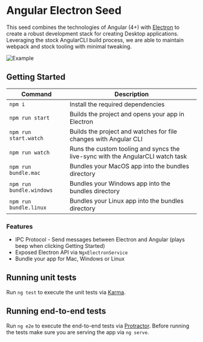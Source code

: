 # Angular Electron Seed

This seed combines the technologies of Angular (4+) with [Electron](https://electron.atom.io/) to create a robust development stack for creating Desktop applications. Leveraging the stock AngularCLI build process, we are able to maintain webpack and stock tooling with minimal tweaking.

![Example](https://i.gyazo.com/67c230a5f92509f703eaf03a38590613.gif)

## Getting Started
|Command|Description|
|--|--|
|`npm i`| Install the required dependencies|
|`npm run start`|Builds the project and opens your app in Electron|
|`npm run start.watch`|Builds the project and watches for file changes with Angular CLI|
|`npm run watch`|Runs the custom tooling and syncs the live-sync with the AngularCLI watch task|
|`npm run bundle.mac`|Bundles your MacOS app into the bundles directory|
|`npm run bundle.windows`|Bundles your Windows app into the bundles directory|
|`npm run bundle.linux`|Bundles your Linux app into the bundles directory|

### Features
- IPC Protocol - Send messages between Electron and Angular (plays beep when clicking Getting Started)
- Exposed Electron API via `NgxElectronService`
- Bundle your app for Mac, Windows or Linux

## Running unit tests

Run `ng test` to execute the unit tests via [Karma](https://karma-runner.github.io).

## Running end-to-end tests

Run `ng e2e` to execute the end-to-end tests via [Protractor](http://www.protractortest.org/).
Before running the tests make sure you are serving the app via `ng serve`.
